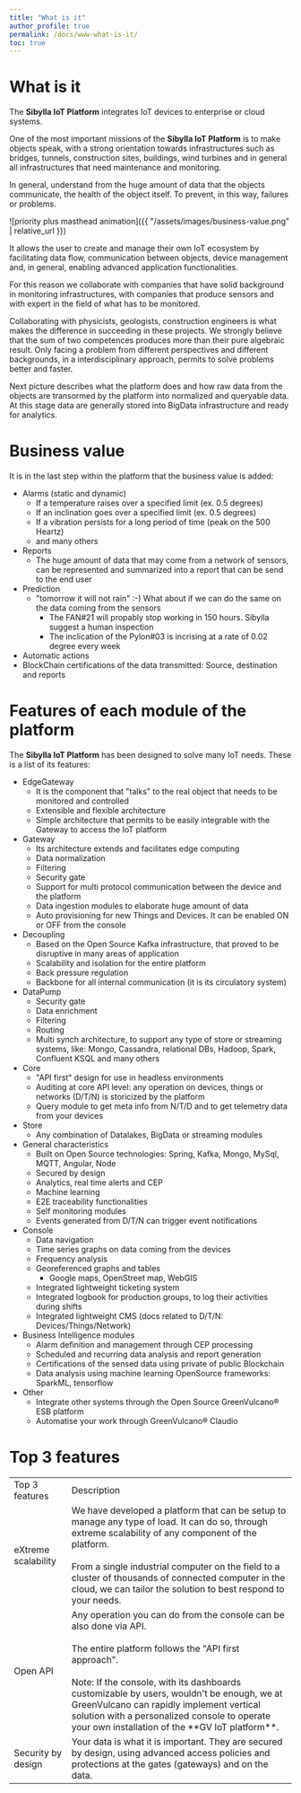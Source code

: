 ```yaml
---
title: "What is it"
author_profile: true
permalink: /docs/www-what-is-it/
toc: true
---
```


# What is it

The **Sibylla IoT Platform** integrates IoT devices to enterprise or cloud systems.

One of the most important missions of the **Sibylla IoT Platform** is to make objects speak, with a strong orientation towards infrastructures such as bridges, tunnels, construction sites, buildings, wind turbines and in general all infrastructures that need maintenance and monitoring.

In general, understand from the huge amount of data that the objects communicate, the health of the object itself. To prevent, in this way, failures or problems.

![priority plus masthead animation]({{ "/assets/images/business-value.png" | relative_url }})

It allows the user to create and manage their own IoT ecosystem by facilitating
data flow, communication between objects, device management and, in general,
enabling advanced application functionalities.

For this reason we collaborate with companies that have solid background in monitoring infrastructures, with companies that produce sensors and with expert in the field of what has to be monitored.

Collaborating with physicists, geologists, construction engineers is what makes the difference in succeeding in these projects. We strongly believe that the sum of two competences produces more than their pure algebraic result. Only facing a problem from different perspectives and different backgrounds, in a interdisciplinary approach, permits to solve problems better and faster. 

Next picture describes what the platform does and how raw data from the objects are transormed by the platform into normalized and queryable data.
At this stage data are generally stored into BigData infrastructure and ready for analytics.

# Business value

It is in the last step within the platform that the business value is added:

- Alarms (static and dynamic)
  - If a temperature raises over a specified limit (ex. 0.5 degrees)
  - If an inclination goes over a specified limit (ex. 0.5 degrees)
  - If a vibration persists for a long period of time (peak on the 500 Heartz)
  - and many others
- Reports
  - The huge amount of data that may come from a network of sensors, can be represented and summarized into a report
    that can be send to the end user
- Prediction
  - "tomorrow it will not rain" :-) What about if we can do the same on the data coming from the sensors
    - The FAN#21 will propably stop working in 150 hours. Sibylla suggest a human inspection
    - The inclication of the Pylon#03 is incrising at a rate of 0.02 degree every week
- Automatic actions
- BlockChain certifications of the data transmitted: Source, destination and reports

# Features of each module of the platform

The **Sibylla IoT Platform** has been designed to solve many IoT needs. These is a list of its features:

* EdgeGateway
    * It is the component that "talks" to the real object that needs to be monitored and controlled
    * Extensible and flexible architecture
    * Simple architecture that permits to be easily integrable with the Gateway to access the IoT platform
* Gateway
    * Its architecture extends and facilitates edge computing
    * Data normalization
    * Filtering
    * Security gate
    * Support for multi protocol communication between the device and the platform
    * Data ingestion modules to elaborate huge amount of data
    * Auto provisioning for new Things and Devices. It can be enabled ON or OFF from the console
* Decoupling
    * Based on the Open Source Kafka infrastructure, that proved to be disruptive in many areas of application
    * Scalability and isolation for the entire platform
    * Back pressure regulation
    * Backbone for all internal communication (it is its circulatory system)
* DataPump
    * Security gate
    * Data enrichment
    * Filtering
    * Routing
    * Multi synch architecture, to support any type of store or streaming systems, like: Mongo, Cassandra, relational
      DBs, Hadoop, Spark, Confluent KSQL and many others
* Core
    * "API first" design for use in headless environments
    * Auditing at core API level: any operation on devices, things or networks (D/T/N) is storicized by the platform
    * Query module to get meta info from N/T/D and to get telemetry data from your devices
* Store
    * Any combination of Datalakes, BigData or streaming modules
* General characteristics
    * Built on Open Source technologies: Spring, Kafka, Mongo, MySql, MQTT, Angular, Node
    * Secured by design
    * Analytics, real time alerts and CEP
    * Machine learning
    * E2E traceability functionalities
    * Self monitoring modules
    * Events generated from D/T/N can trigger event notifications
* Console
    * Data navigation
    * Time series graphs on data coming from the devices
    * Frequency analysis
    * Georeferenced graphs and tables
        * Google maps, OpenStreet map, WebGIS
    * Integrated lightweight ticketing system
    * Integrated logbook for production groups, to log their activities during shifts
    * Integrated lightweight CMS (docs related to D/T/N: Devices/Things/Network)
* Business Intelligence modules
    * Alarm definition and management through CEP processing
    * Scheduled and recurring data analysis and report generation
    * Certifications of the sensed data using private of public Blockchain
    * Data analysis using machine learning OpenSource frameworks: SparkML, tensorflow
* Other
    * Integrate other systems through the Open Source GreenVulcano® ESB platform
    * Automatise your work through GreenVulcano® Claudio

# Top 3 features

<table>
  <tr>
    <td>Top 3 features</td>
    <td>Description</td>
  </tr>
  <tr>
    <td>eXtreme scalability</td>
    <td>We have developed a platform that can be setup to manage any type of load. It can do so, through extreme scalability of any component of the platform.<br/><br/>From a single industrial computer on the field to a cluster of thousands of connected computer in the cloud, we can tailor the solution to best respond to your needs.</td>
  </tr>
  <tr>
    <td>Open API</td>
    <td>Any operation you can do from the console can be also done via API.<br/><br/>The entire platform follows the "API first approach".<br/><br/>Note: If the console, with its dashboards customizable by users, wouldn't be enough, we at GreenVulcano can rapidly implement vertical solution with a personalized console to operate your own installation of the **GV IoT platform**.</td>
  </tr>
  <tr>
    <td>Security by design</td>
    <td>Your data is what it is important. They are secured by design, using advanced access policies and protections at the gates (gateways) and on the data.</td>
  </tr>
</table>
